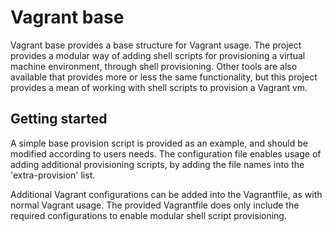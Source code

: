# Vagrant base

Vagrant base provides a base structure for Vagrant usage. The project provides a modular way of adding shell scripts for provisioning a virtual machine environment, through shell provisioning.
Other tools are also available that provides more or less the same functionality, but this project provides a mean of working with shell scripts to provision a Vagrant vm.

## Getting started

A simple base provision script is provided as an example, and should be modified according to users needs. The configuration file enables usage of adding additional provisioning scripts, by adding the file names into the 'extra-provision' list. 

Additional Vagrant configurations can be added into the Vagrantfile, as with normal Vagrant usage. The provided Vagrantfile does only include the required configurations to enable modular shell script provisioning.

